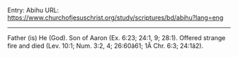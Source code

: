 Entry: Abihu
URL: https://www.churchofjesuschrist.org/study/scriptures/bd/abihu?lang=eng

---

Father (is) He (God). Son of Aaron (Ex. 6:23; 24:1, 9; 28:1). Offered strange fire and died (Lev. 10:1; Num. 3:2, 4; 26:60â61; 1Â Chr. 6:3; 24:1â2).
